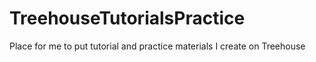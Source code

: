 TreehouseTutorialsPractice
==========================

Place for me to put tutorial and practice materials I create on Treehouse
